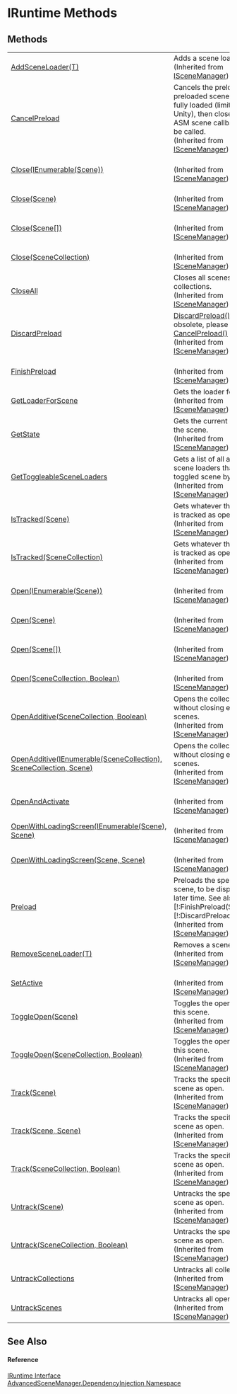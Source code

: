 # IRuntime Methods




## Methods
<table>
<tr>
<td><a href="M_AdvancedSceneManager_DependencyInjection_ISceneManager_AddSceneLoader__1">AddSceneLoader(T)</a></td>
<td>Adds a scene loader.<br />(Inherited from <a href="T_AdvancedSceneManager_DependencyInjection_ISceneManager">ISceneManager</a>)</td></tr>
<tr>
<td><a href="M_AdvancedSceneManager_DependencyInjection_ISceneManager_CancelPreload">CancelPreload</a></td>
<td>Cancels the preload. All preloaded scenes will be fully loaded (limitation by Unity), then closed. No ASM scene callbacks will be called.<br />(Inherited from <a href="T_AdvancedSceneManager_DependencyInjection_ISceneManager">ISceneManager</a>)</td></tr>
<tr>
<td><a href="M_AdvancedSceneManager_DependencyInjection_ISceneManager_Close_3">Close(IEnumerable(Scene))</a></td>
<td><br />(Inherited from <a href="T_AdvancedSceneManager_DependencyInjection_ISceneManager">ISceneManager</a>)</td></tr>
<tr>
<td><a href="M_AdvancedSceneManager_DependencyInjection_ISceneManager_Close">Close(Scene)</a></td>
<td><br />(Inherited from <a href="T_AdvancedSceneManager_DependencyInjection_ISceneManager">ISceneManager</a>)</td></tr>
<tr>
<td><a href="M_AdvancedSceneManager_DependencyInjection_ISceneManager_Close_1">Close(Scene[])</a></td>
<td><br />(Inherited from <a href="T_AdvancedSceneManager_DependencyInjection_ISceneManager">ISceneManager</a>)</td></tr>
<tr>
<td><a href="M_AdvancedSceneManager_DependencyInjection_ISceneManager_Close_2">Close(SceneCollection)</a></td>
<td><br />(Inherited from <a href="T_AdvancedSceneManager_DependencyInjection_ISceneManager">ISceneManager</a>)</td></tr>
<tr>
<td><a href="M_AdvancedSceneManager_DependencyInjection_ISceneManager_CloseAll">CloseAll</a></td>
<td>Closes all scenes and collections.<br />(Inherited from <a href="T_AdvancedSceneManager_DependencyInjection_ISceneManager">ISceneManager</a>)</td></tr>
<tr>
<td><a href="M_AdvancedSceneManager_DependencyInjection_ISceneManager_DiscardPreload">DiscardPreload</a></td>
<td><a href="M_AdvancedSceneManager_Core_Runtime_DiscardPreload">DiscardPreload()</a> is obsolete, please use <a href="M_AdvancedSceneManager_Core_Runtime_CancelPreload">CancelPreload()</a> instead.<br />(Inherited from <a href="T_AdvancedSceneManager_DependencyInjection_ISceneManager">ISceneManager</a>)</td></tr>
<tr>
<td><a href="M_AdvancedSceneManager_DependencyInjection_ISceneManager_FinishPreload">FinishPreload</a></td>
<td><br />(Inherited from <a href="T_AdvancedSceneManager_DependencyInjection_ISceneManager">ISceneManager</a>)</td></tr>
<tr>
<td><a href="M_AdvancedSceneManager_DependencyInjection_ISceneManager_GetLoaderForScene">GetLoaderForScene</a></td>
<td>Gets the loader for <em>scene</em>.<br />(Inherited from <a href="T_AdvancedSceneManager_DependencyInjection_ISceneManager">ISceneManager</a>)</td></tr>
<tr>
<td><a href="M_AdvancedSceneManager_DependencyInjection_ISceneManager_GetState">GetState</a></td>
<td>Gets the current state of the scene.<br />(Inherited from <a href="T_AdvancedSceneManager_DependencyInjection_ISceneManager">ISceneManager</a>)</td></tr>
<tr>
<td><a href="M_AdvancedSceneManager_DependencyInjection_ISceneManager_GetToggleableSceneLoaders">GetToggleableSceneLoaders</a></td>
<td>Gets a list of all added scene loaders that can be toggled scene by scene.<br />(Inherited from <a href="T_AdvancedSceneManager_DependencyInjection_ISceneManager">ISceneManager</a>)</td></tr>
<tr>
<td><a href="M_AdvancedSceneManager_DependencyInjection_ISceneManager_IsTracked">IsTracked(Scene)</a></td>
<td>Gets whatever this scene is tracked as open.<br />(Inherited from <a href="T_AdvancedSceneManager_DependencyInjection_ISceneManager">ISceneManager</a>)</td></tr>
<tr>
<td><a href="M_AdvancedSceneManager_DependencyInjection_ISceneManager_IsTracked_1">IsTracked(SceneCollection)</a></td>
<td>Gets whatever this scene is tracked as open.<br />(Inherited from <a href="T_AdvancedSceneManager_DependencyInjection_ISceneManager">ISceneManager</a>)</td></tr>
<tr>
<td><a href="M_AdvancedSceneManager_DependencyInjection_ISceneManager_Open_3">Open(IEnumerable(Scene))</a></td>
<td><br />(Inherited from <a href="T_AdvancedSceneManager_DependencyInjection_ISceneManager">ISceneManager</a>)</td></tr>
<tr>
<td><a href="M_AdvancedSceneManager_DependencyInjection_ISceneManager_Open">Open(Scene)</a></td>
<td><br />(Inherited from <a href="T_AdvancedSceneManager_DependencyInjection_ISceneManager">ISceneManager</a>)</td></tr>
<tr>
<td><a href="M_AdvancedSceneManager_DependencyInjection_ISceneManager_Open_1">Open(Scene[])</a></td>
<td><br />(Inherited from <a href="T_AdvancedSceneManager_DependencyInjection_ISceneManager">ISceneManager</a>)</td></tr>
<tr>
<td><a href="M_AdvancedSceneManager_DependencyInjection_ISceneManager_Open_2">Open(SceneCollection, Boolean)</a></td>
<td><br />(Inherited from <a href="T_AdvancedSceneManager_DependencyInjection_ISceneManager">ISceneManager</a>)</td></tr>
<tr>
<td><a href="M_AdvancedSceneManager_DependencyInjection_ISceneManager_OpenAdditive">OpenAdditive(SceneCollection, Boolean)</a></td>
<td>Opens the collection without closing existing scenes.<br />(Inherited from <a href="T_AdvancedSceneManager_DependencyInjection_ISceneManager">ISceneManager</a>)</td></tr>
<tr>
<td><a href="M_AdvancedSceneManager_DependencyInjection_ISceneManager_OpenAdditive_1">OpenAdditive(IEnumerable(SceneCollection), SceneCollection, Scene)</a></td>
<td>Opens the collection without closing existing scenes.<br />(Inherited from <a href="T_AdvancedSceneManager_DependencyInjection_ISceneManager">ISceneManager</a>)</td></tr>
<tr>
<td><a href="M_AdvancedSceneManager_DependencyInjection_ISceneManager_OpenAndActivate">OpenAndActivate</a></td>
<td><br />(Inherited from <a href="T_AdvancedSceneManager_DependencyInjection_ISceneManager">ISceneManager</a>)</td></tr>
<tr>
<td><a href="M_AdvancedSceneManager_DependencyInjection_ISceneManager_OpenWithLoadingScreen_1">OpenWithLoadingScreen(IEnumerable(Scene), Scene)</a></td>
<td><br />(Inherited from <a href="T_AdvancedSceneManager_DependencyInjection_ISceneManager">ISceneManager</a>)</td></tr>
<tr>
<td><a href="M_AdvancedSceneManager_DependencyInjection_ISceneManager_OpenWithLoadingScreen">OpenWithLoadingScreen(Scene, Scene)</a></td>
<td><br />(Inherited from <a href="T_AdvancedSceneManager_DependencyInjection_ISceneManager">ISceneManager</a>)</td></tr>
<tr>
<td><a href="M_AdvancedSceneManager_DependencyInjection_ISceneManager_Preload">Preload</a></td>
<td>Preloads the specified scene, to be displayed at a later time. See also: [!:FinishPreload(Scene)], [!:DiscardPreload(Scene)].<br />(Inherited from <a href="T_AdvancedSceneManager_DependencyInjection_ISceneManager">ISceneManager</a>)</td></tr>
<tr>
<td><a href="M_AdvancedSceneManager_DependencyInjection_ISceneManager_RemoveSceneLoader__1">RemoveSceneLoader(T)</a></td>
<td>Removes a scene loader.<br />(Inherited from <a href="T_AdvancedSceneManager_DependencyInjection_ISceneManager">ISceneManager</a>)</td></tr>
<tr>
<td><a href="M_AdvancedSceneManager_DependencyInjection_ISceneManager_SetActive">SetActive</a></td>
<td><br />(Inherited from <a href="T_AdvancedSceneManager_DependencyInjection_ISceneManager">ISceneManager</a>)</td></tr>
<tr>
<td><a href="M_AdvancedSceneManager_DependencyInjection_ISceneManager_ToggleOpen">ToggleOpen(Scene)</a></td>
<td>Toggles the open state of this scene.<br />(Inherited from <a href="T_AdvancedSceneManager_DependencyInjection_ISceneManager">ISceneManager</a>)</td></tr>
<tr>
<td><a href="M_AdvancedSceneManager_DependencyInjection_ISceneManager_ToggleOpen_1">ToggleOpen(SceneCollection, Boolean)</a></td>
<td>Toggles the open state of this scene.<br />(Inherited from <a href="T_AdvancedSceneManager_DependencyInjection_ISceneManager">ISceneManager</a>)</td></tr>
<tr>
<td><a href="M_AdvancedSceneManager_DependencyInjection_ISceneManager_Track">Track(Scene)</a></td>
<td>Tracks the specified scene as open.<br />(Inherited from <a href="T_AdvancedSceneManager_DependencyInjection_ISceneManager">ISceneManager</a>)</td></tr>
<tr>
<td><a href="M_AdvancedSceneManager_DependencyInjection_ISceneManager_Track_1">Track(Scene, Scene)</a></td>
<td>Tracks the specified scene as open.<br />(Inherited from <a href="T_AdvancedSceneManager_DependencyInjection_ISceneManager">ISceneManager</a>)</td></tr>
<tr>
<td><a href="M_AdvancedSceneManager_DependencyInjection_ISceneManager_Track_2">Track(SceneCollection, Boolean)</a></td>
<td>Tracks the specified scene as open.<br />(Inherited from <a href="T_AdvancedSceneManager_DependencyInjection_ISceneManager">ISceneManager</a>)</td></tr>
<tr>
<td><a href="M_AdvancedSceneManager_DependencyInjection_ISceneManager_Untrack">Untrack(Scene)</a></td>
<td>Untracks the specified scene as open.<br />(Inherited from <a href="T_AdvancedSceneManager_DependencyInjection_ISceneManager">ISceneManager</a>)</td></tr>
<tr>
<td><a href="M_AdvancedSceneManager_DependencyInjection_ISceneManager_Untrack_1">Untrack(SceneCollection, Boolean)</a></td>
<td>Untracks the specified scene as open.<br />(Inherited from <a href="T_AdvancedSceneManager_DependencyInjection_ISceneManager">ISceneManager</a>)</td></tr>
<tr>
<td><a href="M_AdvancedSceneManager_DependencyInjection_ISceneManager_UntrackCollections">UntrackCollections</a></td>
<td>Untracks all collections.<br />(Inherited from <a href="T_AdvancedSceneManager_DependencyInjection_ISceneManager">ISceneManager</a>)</td></tr>
<tr>
<td><a href="M_AdvancedSceneManager_DependencyInjection_ISceneManager_UntrackScenes">UntrackScenes</a></td>
<td>Untracks all open scenes.<br />(Inherited from <a href="T_AdvancedSceneManager_DependencyInjection_ISceneManager">ISceneManager</a>)</td></tr>
</table>

## See Also


#### Reference
<a href="T_AdvancedSceneManager_DependencyInjection_IRuntime">IRuntime Interface</a>  
<a href="N_AdvancedSceneManager_DependencyInjection">AdvancedSceneManager.DependencyInjection Namespace</a>  
